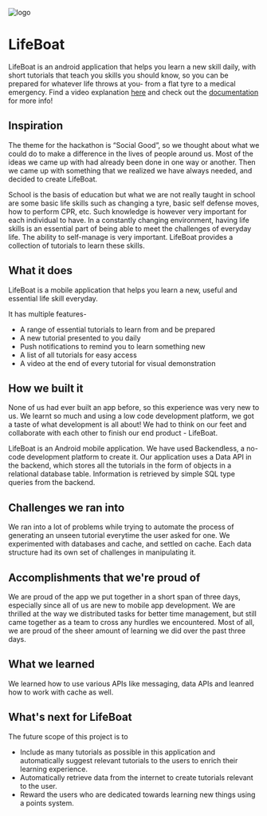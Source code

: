 ![logo](https://github.com/siddhipiddi/LifeBoat/blob/main/Logo.JPG)

# LifeBoat

LifeBoat is an android application that helps you learn a new skill daily, with short tutorials that teach you skills you should know, so you can be prepared for whatever life throws at you- from a flat tyre to a medical emergency.
Find a video explanation [here](https://youtu.be/NZqF1szgCcc) and check out the [documentation](https://github.com/Delta-BWH/LifeBoat/blob/master/Documentation.pdf) for more info!

## Inspiration

The theme for the hackathon is “Social Good”, so we thought about what we could do to make a difference in the lives of people around us. Most of the ideas we came up with had already been done in one way or another. Then we came up with something that we realized we have always needed, and decided to create LifeBoat.

School is the basis of education but what we are not really taught in school are some basic life skills such as changing a tyre, basic self defense moves, how to perform CPR, etc. Such knowledge is however very important for each individual to have. In a constantly changing environment, having life skills is an essential part of being able to meet the challenges of everyday life. The ability to self-manage is very important. LifeBoat provides a collection of tutorials to learn these skills. 


## What it does

LifeBoat is a mobile application that helps you learn a new, useful and essential life skill everyday.

It has multiple features-
- A range of essential tutorials to learn from and be prepared
- A new tutorial presented to you daily
- Push notifications to remind you to learn something new
- A list of all tutorials for easy access
- A video at the end of every tutorial for visual demonstration

## How we built it
None of us had ever built an app before, so this experience was very new to us. We learnt so much and using a low code development platform, we got a taste of what development is all about! We had to think on our feet and collaborate with each other to finish our end product - LifeBoat. 

LifeBoat is an Android mobile application. We have used Backendless, a no-code development platform to create it. Our application uses a Data API in the backend, which stores all the tutorials in the form of objects in a relational database table. Information is retrieved by simple SQL type queries from the backend.


## Challenges we ran into
We ran into a lot of problems while trying to automate the process of generating an unseen tutorial everytime the user asked for one. We experimented with databases and cache, and settled on cache. Each data structure had its own set of challenges in manipulating it.


## Accomplishments that we're proud of
We are proud of the app we put together in a short span of three days, especially since all of us are new to mobile app development. We are thrilled at the way we distributed tasks for better time management, but still came together as a team to cross any hurdles we encountered. Most of all, we are proud of the sheer amount of learning we did over the past three days.


## What we learned
We learned how to use various APIs like messaging, data APIs and leanred how to work with cache as well.


## What's next for LifeBoat
The future scope of this project is to 
- Include as many tutorials as possible in this application and automatically suggest relevant tutorials to the users to enrich their learning experience. 
- Automatically retrieve data from the internet to create tutorials relevant to the user.
- Reward the users who are dedicated towards learning new things using a points system.
